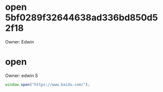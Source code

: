 # open 5bf0289f32644638ad336bd850d52f18

Owner: Edwin

# open

Owner: edwin S

```jsx
window.open("https://www.baidu.com/");
```
